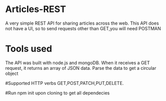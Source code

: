 # Articles-REST
A very simple REST API for sharing articles across the web.
This API does not have a UI, so to send requests other than GET,you will need POSTMAN

# Tools used
The API was built with node.js and mongoDB.
When it receives a GET request, it returns an array of JSON data.
Parse the data to get a circular object

#Supported HTTP verbs
GET,POST,PATCH,PUT,DELETE.

#Run npm init upon cloning to get all dependecies

